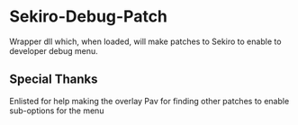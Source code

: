 # Sekiro-Debug-Patch
 
Wrapper dll which, when loaded, will make patches to Sekiro to enable to developer debug menu.

## Special Thanks

Enlisted for help making the overlay
Pav for finding other patches to enable sub-options for the menu

